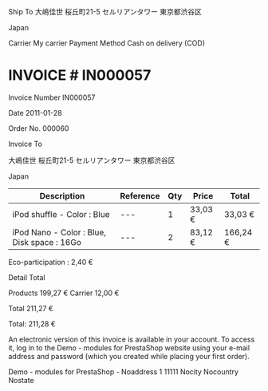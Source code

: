 Ship To
大嶋佳世
桜丘町21-5 セルリアンタワー
東京都渋谷区

Japan


Carrier My carrier
Payment Method Cash on delivery (COD)


# INVOICE # IN000057

Invoice Number IN000057

Date 2011-01-28

Order No. 000060


Invoice To


大嶋佳世
桜丘町21-5 セルリアンタワー
東京都渋谷区

Japan



|Description|Reference|Qty|Price|Total|
|---|---|---|---|---|
|iPod shuffle - Color : Blue|---|1|33,03 €|33,03 €|
|iPod Nano - Color : Blue, Disk space : 16Go|---|2|83,12 €|166,24 €|


Eco-participation : 2,40 €


Detail Total

Products 199,27 €
Carrier 12,00 €


Total 211,27 €


Total: 211,28 €


An electronic version of this invoice is available in your account. To access it, log in to the
Demo - modules for PrestaShop website using your e-mail address and password (which you created while placing your first order).


Demo - modules for PrestaShop - Noaddress 1 11111 Nocity Nocountry Nostate


